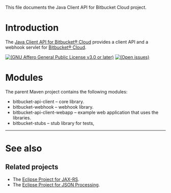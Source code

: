 This file documents the Java Client API for Bitbucket Cloud project.

# Introduction

The [Java Client API for Bitbucket® Cloud] provides a client API and a webhook
servlet for [Bitbucket® Cloud].

[Java Client API for Bitbucket® Cloud]: https://vx68k.bitbucket.io/bitbucket-api-client-java/
[Bitbucket® Cloud]: https://bitbucket.org/

[![(GNU Affero General Public License v3.0 or later)
](https://img.shields.io/badge/license-AGPL--3.0--or--later-blue.svg)][AGPL-3.0-or-later]
[![(Open issues)](https://img.shields.io/bitbucket/issues/vx68k/bitbucket-api-client-java.svg)][open issues]

[AGPL-3.0-or-later]: https://spdx.org/licenses/AGPL-3.0-or-later.html
                     "GNU Affero General Public License v3.0 or later"
[Open issues]: https://bitbucket.org/vx68k/bitbucket-api-client-java/issues?status=new&status=open

# Modules

The parent Maven project contains the following modules:

  * bitbucket-api-client – core library.
  * bitbucket-webhook – webhook library.
  * bitbucket-api-client-webapp – example web application that uses the libraries.
  * bitbucket-stubs – stub library for tests,

---

# See also

## Related projects

  - The [Eclipse Project for JAX-RS].
  - The [Eclipse Project for JSON Processing].

[Eclipse Project for JAX-RS]: https://projects.eclipse.org/projects/ee4j.jaxrs
[Eclipse Project for JSON Processing]: https://projects.eclipse.org/projects/ee4j.jsonp
